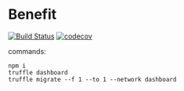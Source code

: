 # Benefit

[![Build Status](https://travis-ci.com/The-Poolz/Benefit.svg?branch=master)](https://travis-ci.com/The-Poolz/Benefit)
[![codecov](https://codecov.io/gh/The-Poolz/Benefit/branch/master/graph/badge.svg?token=wRIoSjeCHD)](https://codecov.io/gh/The-Poolz/Benefit)


commands: 
```
npm i
truffle dashboard
truffle migrate --f 1 --to 1 --network dashboard 
```
